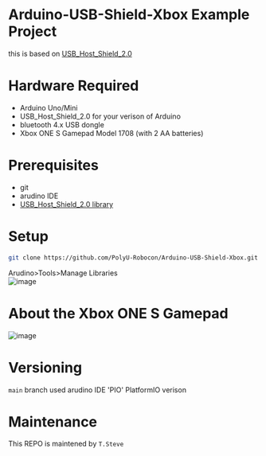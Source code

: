 # Arduino-USB-Shield-Xbox Example Project
this is based on [USB_Host_Shield_2.0](https://github.com/felis/USB_Host_Shield_2.0)
# Hardware Required 
* Arduino Uno/Mini
* USB_Host_Shield_2.0 for your verison of Arduino
* bluetooth 4.x USB dongle
* Xbox ONE S Gamepad Model 1708 (with 2 AA batteries)
# Prerequisites
* git
* arudino IDE
* [USB_Host_Shield_2.0 library](https://github.com/felis/USB_Host_Shield_2.0)
# Setup
```bash
git clone https://github.com/PolyU-Robocon/Arduino-USB-Shield-Xbox.git
```
Arudino>Tools>Manage Libraries      
![image](https://user-images.githubusercontent.com/45313904/178581397-eba27b1c-9ed3-456b-8aca-2c857deb0a3a.png)
# About the Xbox ONE S Gamepad
![image](https://user-images.githubusercontent.com/45313904/178580274-1976deb8-6e92-45cb-9bbd-1d70b6ae056b.png)

# Versioning
`main` branch used arudino IDE
'PIO' PlatformIO verison

# Maintenance
This REPO is maintened by `T.Steve`
